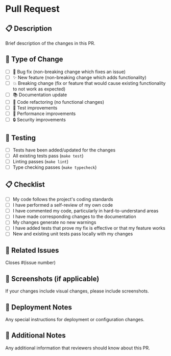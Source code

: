 # Pull Request

## 📋 Description

Brief description of the changes in this PR.

## 🔄 Type of Change

- [ ] 🐛 Bug fix (non-breaking change which fixes an issue)
- [ ] ✨ New feature (non-breaking change which adds functionality)
- [ ] 💥 Breaking change (fix or feature that would cause existing functionality to not work as expected)
- [ ] 📚 Documentation update
- [ ] 🔧 Code refactoring (no functional changes)
- [ ] 🧪 Test improvements
- [ ] 🚀 Performance improvements
- [ ] 🔒 Security improvements

## 🧪 Testing

- [ ] Tests have been added/updated for the changes
- [ ] All existing tests pass (`make test`)
- [ ] Linting passes (`make lint`)
- [ ] Type checking passes (`make typecheck`)

## 📋 Checklist

- [ ] My code follows the project's coding standards
- [ ] I have performed a self-review of my own code
- [ ] I have commented my code, particularly in hard-to-understand areas
- [ ] I have made corresponding changes to the documentation
- [ ] My changes generate no new warnings
- [ ] I have added tests that prove my fix is effective or that my feature works
- [ ] New and existing unit tests pass locally with my changes

## 🔗 Related Issues

Closes #(issue number)

## 📸 Screenshots (if applicable)

If your changes include visual changes, please include screenshots.

## 🚀 Deployment Notes

Any special instructions for deployment or configuration changes.

## 📝 Additional Notes

Any additional information that reviewers should know about this PR.